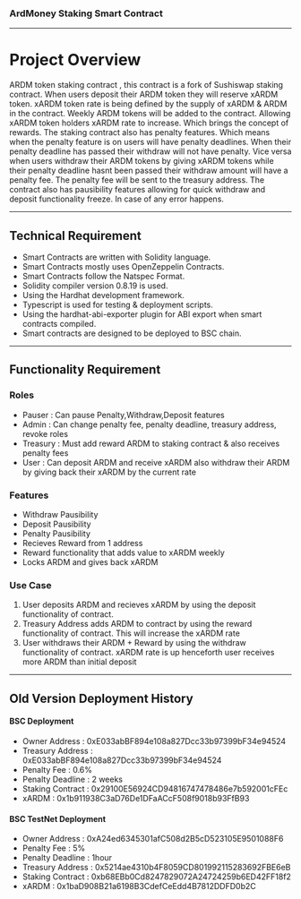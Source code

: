 ### ArdMoney Staking Smart Contract
---
# Project Overview
ARDM token staking contract , this contract is a fork of Sushiswap staking contract.
When users deposit their ARDM token they will reserve xARDM token. xARDM token rate is being defined by the supply of xARDM & ARDM in the contract.
Weekly ARDM tokens will be added to the contract. Allowing xARDM token holders xARDM rate to increase. Which brings the concept of rewards.
The staking contract also has penalty features. Which means when the penalty feature is on users will have penalty deadlines. When their penalty deadline has passed
their withdraw will not have penalty. Vice versa when users withdraw their ARDM tokens by giving xARDM tokens while their penalty deadline hasnt been passed their
withdraw amount will have a penalty fee. The penalty fee will be sent to the treasury address. The contract also has pausibility features allowing for quick withdraw
and deposit functionality freeze. In case of any error happens.

---

## Technical Requirement
 - Smart Contracts are written with Solidity language.
 - Smart Contracts mostly uses OpenZeppelin Contracts.
 - Smart Contracts follow the Natspec Format.
 - Solidity compiler version 0.8.19 is used.
 - Using the Hardhat development framework.
 - Typescript is used for testing & deployment scripts.
 - Using the hardhat-abi-exporter plugin for ABI export when smart contracts compiled.
 - Smart contracts are designed to be deployed to BSC chain.

---

## Functionality Requirement

### Roles
 - Pauser : Can pause Penalty,Withdraw,Deposit features
 - Admin : Can change penalty fee, penalty deadline, treasury address, revoke roles
 - Treasury : Must add reward ARDM to staking contract & also receives penalty fees
 - User : Can deposit ARDM and receive xARDM also withdraw their ARDM by giving back their xARDM by the current rate

### Features
 - Withdraw Pausibility
 - Deposit Pausibility
 - Penalty Pausibility
 - Recieves Reward from 1 address
 - Reward functionality that adds value to xARDM weekly
 - Locks ARDM and gives back xARDM

### Use Case
 1. User deposits ARDM and recieves xARDM by using the deposit functionality of contract.
 2. Treasury Address adds ARDM to contract by using the reward functionality of contract. This will increase the xARDM rate
 3. User withdraws their ARDM + Reward by using the withdraw functionality of contract. xARDM rate is up henceforth user receives more ARDM than initial deposit

---

## Old Version Deployment History

#### BSC Deployment
  - Owner Address : 0xE033abBF894e108a827Dcc33b97399bF34e94524
  - Treasury Address : 0xE033abBF894e108a827Dcc33b97399bF34e94524
  - Penalty Fee : 0.6%
  - Penalty Deadline : 2 weeks 
  - Staking Contract : 0x29100E56924CD94816747478486e7b592001cFEc
  - xARDM : 0x1b911938C3aD76De1DFaACcF508f9018b93FfB93

#### BSC TestNet Deployment
  - Owner Address : 0xA24ed6345301afC508d2B5cD523105E9501088F6
  - Penalty Fee : 5%
  - Penalty Deadline : 1hour
  - Treasury Address : 0x5214ae4310b4F8059CD801992115283692FBE6eB
  - Staking Contract : 0xb68EBb0Cd8247829072A24724259b6ED42FF18f2
  - xARDM : 0x1baD908B21a6198B3CdefCeEdd4B7812DDFD0b2C

